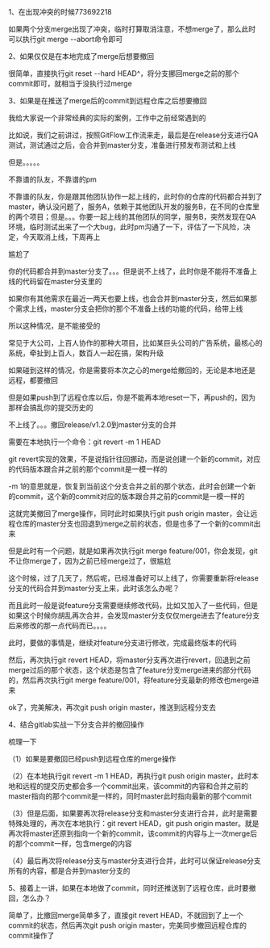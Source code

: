 
1、在出现冲突的时候773692218

 

如果两个分支merge出现了冲突，临时打算取消注意，不想merge了，那么此时可以执行git merge --abort命令即可

 

2、如果仅仅是在本地完成了merge后想要撤回

 

很简单，直接执行git reset --hard HEAD^，将分支挪回merge之前的那个commit即可，就相当于没执行过merge

 

3、如果是在推送了merge后的commit到远程仓库之后想要撤回

 

我给大家说一个非常经典的实际的案例，工作中之前经常遇到的

 

比如说，我们之前讲过，按照GitFlow工作流来走，最后是在release分支进行QA测试，测试通过之后，会合并到master分支，准备进行预发布测试和上线

 

但是。。。。。

 

不靠谱的队友，不靠谱的pm

 

不靠谱的队友，你是跟其他团队协作一起上线的，此时你的仓库的代码都合并到了master，确认没问题了，服务A，依赖于其他团队开发的服务B，在不同的仓库里的两个项目；但是。。。你要一起上线的其他团队的同学，服务B，突然发现在QA环境，临时测试出来了一个大bug，此时pm沟通了一下，评估了一下风险，决定，今天取消上线，下周再上

 

尴尬了

 

你的代码都合并到master分支了。。。但是说不上线了，此时你是不能将不准备上线的代码留在master分支里的

 

如果你有其他需求在最近一两天也要上线，也会合并到master分支，然后如果那个需求上线，master分支会把你的那个不准备上线的功能的代码，给带上线

 

所以这种情况，是不能接受的

 

常见于大公司，上百人协作的那种大项目，比如某巨头公司的广告系统，最核心的系统，牵扯到上百人，数百人一起在搞，架构升级

 

如果碰到这样的情况，你是需要将本次之心的merge给撤回的，无论是本地还是远程，都要撤回

 

但是如果push到了远程仓库以后，你是不能再本地reset一下，再push的，因为那样会搞乱你的提交历史的

 

 

不上线了。。。撤回release/v1.2.0到master分支的合并

 

需要在本地执行一个命令：git revert -m 1 HEAD

 

git revert实现的效果，不是说指针往回挪动，而是说创建一个新的commit，对应的代码版本跟合并之前的那个commit是一模一样的

 

-m 1的意思就是，恢复到当前这个分支合并之前的那个状态，此时会创建一个新的commit，这个新的commit对应的版本跟合并之前的commit是一模一样的

 

这就完美撤回了merge操作，同时此时如果执行git push origin master，会让远程仓库的master分支也回退到merge之前的状态，但是也多了一个新的commit出来

 

但是此时有一个问题，就是如果再次执行git merge feature/001，你会发现，git不让你merge了，因为之前已经merge过了，很尴尬

 

这个时候，过了几天了，然后呢，已经准备好可以上线了，你需要重新将release分支的代码合并到master分支上来，此时该怎么办呢？

 

而且此时一般是说feature分支需要继续修改代码，比如又加入了一些代码，但是如果这个时候你胡乱再次合并，会发现master分支仅仅merge进去了feature分支后来修改的那一点代码而已。。。。

 

此时，要做的事情是，继续对feature分支进行修改，完成最终版本的代码

 

然后，再次执行git revert HEAD，将master分支再次进行revert，回退到之前merge过后的那个状态，这个状态是包含了feature分支merge进来的部分代码的，然后再次执行git merge feature/001，将feature分支最新的修改也merge进来

 

ok了，完美解决，再次git push origin master，推送到远程分支去

 

4、结合gitlab实战一下分支合并的撤回操作

 

梳理一下

 

（1）如果是要撤回已经push到远程仓库的merge操作

 

（2）在本地执行git revert -m 1 HEAD，再执行git push origin master，此时本地和远程的提交历史都会多一个commit出来，该commit的内容和合并之前的master指向的那个commit是一样的，同时master此时指向最新的那个commit

 

（3）但是后面，如果要再次将release分支和master分支进行合并，此时是需要特殊处理的，再次在本地执行：git revert HEAD，git push origin master。就是再次将master还原到指向一个新的commit，该commit的内容与上一次merge后的那个commit一样，包含merge的内容

 

（4）最后再次将release分支与master分支进行合并，此时可以保证release分支所有的内容，都是合并到master分支的

 

5、接着上一讲，如果在本地做了commit，同时还推送到了远程仓库，此时要撤回，怎么办？

 

简单了，比撤回merge简单多了，直接git revert HEAD，不就回到了上一个commit的状态，然后再次git push origin master，完美同步撤回远程仓库的commit操作了

 

 

 

 

 

 

 

 

 

 